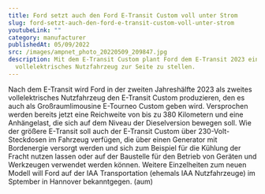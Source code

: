 ```yaml
---
title: Ford setzt auch den Ford E-Transit Custom voll unter Strom
slug: ford-setzt-auch-den-ford-e-transit-custom-voll-unter-strom
youtubeLink: ""
category: manufacturer
publishedAt: 05/09/2022
src: /images/ampnet_photo_20220509_209847.jpg
description: Mit dem E-Transit Custom plant Ford dem E-Transit 2023 ein weiteres
  vollelektrisches Nutzfahrzeug zur Seite zu stellen.
---
```


Nach dem E-Transit wird Ford in der zweiten Jahreshälfte 2023 als zweites vollelektrisches Nutzfahrzeug den E-Transit Custom produzieren, den es auch als Großraumlimousine E-Tourneo Custom geben wird. Versprochen werden bereits jetzt eine Reichweite von bis zu 380 Kilometern und eine Anhängelast, die sich auf dem Niveau der Dieselversion bewegen soll. Wie der größere E-Transit soll auch der E-Transit Custom über 230-Volt-Steckdosen im Fahrzeug verfügen, die über einen Generator mit Bordenergie versorgt werden und sich zum Beispiel für die Kühlung der Fracht nutzen lassen oder auf der Baustelle für den Betrieb von Geräten und Werkzeugen verwendet werden können. Weitere Einzelheiten zum neuen Modell will Ford auf der IAA Transportation (ehemals IAA Nutzfahrzeuge) im Sptember in Hannover bekanntgegen. (aum)
